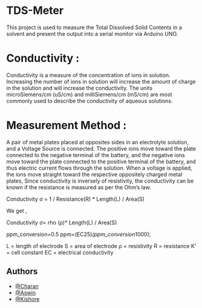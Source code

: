 # TDS-Meter
This project is used to measure the Total Dissolved Solid Contents in a solvent and present the output into a serial monitor via Arduino UNO.

# Conductivity :

Conductivity is a measure of the concentration of ions in solution.
Increasing the number of ions in solution will increase the amount of charge in the solution and will increase the conductivity.
The units microSiemens/cm (uS/cm) and milliSiemens/cm (mS/cm) are most commonly used to describe the conductivity of aqueous solutions.

# Measurement Method :

A  pair of metal plates placed at opposites sides in an electrolyte solution, and a Voltage Source is connected. 
The positive ions move toward the plate connected to the negative terminal of the battery, and the negative ions move toward the plate connected to the positive terminal of the battery, and thus electric current flows through the solution. When a voltage is applied, the ions move straight toward the respective oppositely charged metal plates, 
Since conductivity is inversely of resistivity, the conductivity can be known if the resistance is measured as per the  Ohm’s law.

Conductivity σ = 1 / Resistance(R) * Length(L) / Area(S)

We get ,

Conductivity σ= rho (ρ)* Length(L) / Area(S)

ppm_conversion=0.5
ppm=(EC25)*(ppm_conversion*1000);

L    = length of electrode
S   = area of electrode
ρ   = resistivity 
R   = resistance
K‘  = cell constant
EC = electrical conductivity



## Authors
- [@Charan](https://github.com/Charan0502)
- [@Aswin](https://github.com/aswin-dot-R)
- [@Kishore](https://github.com/kishoreparanthaman)
